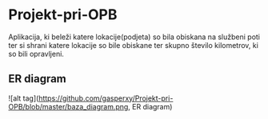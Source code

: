# Projekt-pri-OPB
Aplikacija, ki beleži katere lokacije(podjeta) so bila obiskana na službeni poti ter si shrani
katere lokacije so bile obiskane ter skupno število kilometrov, ki so bili opravljeni.

## ER diagram
![alt tag](https://github.com/gasperxy/Projekt-pri-OPB/blob/master/baza_diagram.png, ER diagram)